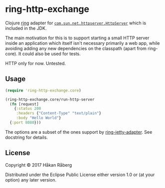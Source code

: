 # ring-http-exchange

Clojure [ring](https://github.com/ring-clojure/ring) adapter for
[`com.sun.net.httpserver.HttpServer`](https://docs.oracle.com/javase/8/docs/jre/api/net/httpserver/spec/com/sun/net/httpserver/HttpServer.html)
which is included in the JDK.

The main motivation for this is to support starting a small HTTP
server inside an application which itself isn't necessary primarily a
web app, while avoiding adding any new dependencies on the classpath
(apart from ring-core). It could also be used for tests.

HTTP only for now. Untested.

## Usage

``` clojure
(require 'ring-http-exchange.core)

(ring-http-exchange.core/run-http-server
  (fn [request]
    {:status 200
     :headers {"Content-Type" "text/plain"}
     :body "Hello World"}
  {:port 8080}))
```

The options are a subset of the ones support by
[ring-jetty-adapter](https://github.com/ring-clojure/ring/tree/master/ring-jetty-adapter). See
docstring for details.

## License

Copyright © 2017 Håkan Råberg

Distributed under the Eclipse Public License either version 1.0 or (at
your option) any later version.
